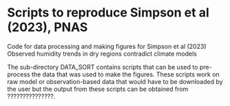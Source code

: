 # Scripts to reproduce Simpson et al (2023), PNAS
Code for data processing and making figures for Simpson et al (2023) Observed humidity trends in dry regions contradict climate models

The sub-directory DATA_SORT contains scripts that can be used to pre-process the data that was used to make the figures.  These scripts work on raw model or observation-based data that would have to be downloaded by the user but the output from these scripts can be obtained from ???????????????.

